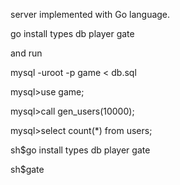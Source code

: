 server implemented with Go language.

go install types db player gate

and run 

mysql -uroot -p game < db.sql

mysql>use game;

mysql>call gen_users(10000);

mysql>select count(*) from users;

sh$go install types db player gate

sh$gate
